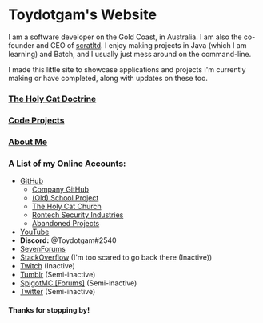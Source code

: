# Toydotgam's Website

I am a software developer on the Gold Coast, in Australia. I am also the co-founder and CEO of [scratltd](https://scratltd.github.io/). I enjoy making projects in Java (which I am learning) and Batch, and I usually just mess around on the command-line.

I made this little site to showcase applications and projects I'm currently making or have completed, along with updates on these too.

### [The Holy Cat Doctrine](https://catchurch.github.io/doctrine)
### [Code Projects](projects.md)
### [About Me](about.md)

### A List of my Online Accounts:
* [GitHub](https://github.com/Toydotgame)
	* [Company GitHub](https://github.com/scratltd)
	* [(Old) School Project](https://github.com/burger-dispenser)
	* [The Holy Cat Church](https://github.com/catchurch)
	* [Rontech Security Industries](https://github.com/rontech-si)
	* [Abandoned Projects](https://github.com/toys-discarded-projects)
* [YouTube](https://www.youtube.com/channel/UCgkC2xFIPZCLEadyYZCsbWw)
* **Discord:** @Toydotgam\#2540
* [SevenForums](https://www.sevenforums.com/members/toydotgam.html)
* [StackOverflow](https://stackoverflow.com/users/13470945/toydotgam) (I'm too scared to go back there (Inactive))
* [Twitch](https://www.twitch.tv/toydotgam) (Inactive)
* [Tumblr](https://toydotgame.tumblr.com/) (Semi-inactive)
* [SpigotMC \[Forums\]](https://www.spigotmc.org/members/toydotgam.1096646/) (Semi-inactive)
* [Twitter](https://twitter.com/Toydotgame/) (Semi-inactive)

#### Thanks for stopping by!
